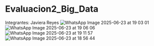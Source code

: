# Evaluacion2_Big_Data
Integrantes: Javiera Reyes
![WhatsApp Image 2025-06-23 at 19 03 01](https://github.com/user-attachments/assets/391af669-20d5-4d88-b84b-56921929b91e)
![WhatsApp Image 2025-06-23 at 19 06 06](https://github.com/user-attachments/assets/eccb5071-e997-4f21-94ad-3a3a7227134d)
![WhatsApp Image 2025-06-23 at 19 11 57](https://github.com/user-attachments/assets/6159d413-9a50-441c-81b8-089657183921)
![WhatsApp Image 2025-06-23 at 18 56 44](https://github.com/user-attachments/assets/5e7e87fb-1ead-4d74-852a-5afafa1417d8)
